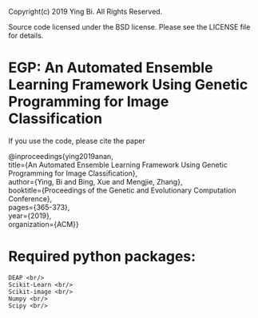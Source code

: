 Copyright(c) 2019 Ying Bi.
All Rights Reserved.

Source code licensed under the BSD license. Please see the LICENSE file for details.

EGP: An Automated Ensemble Learning Framework Using Genetic Programming for Image Classification
=============
If you use the code, please cite the paper 

@inproceedings{ying2019anan,<br/>
	title={An Automated Ensemble Learning Framework Using Genetic Programming for Image Classification},<br/>
	author={Ying, Bi and Bing, Xue and Mengjie, Zhang},<br/>
	booktitle={Proceedings of the Genetic and Evolutionary Computation Conference},<br/>
	pages={365-373},<br/>
	year={2019},<br/>
	organization={ACM}}

Required python packages:
====
	DEAP <br/>
	Scikit-Learn <br/>
	Scikit-image <br/>
	Numpy <br/>
	Scipy <br/>
